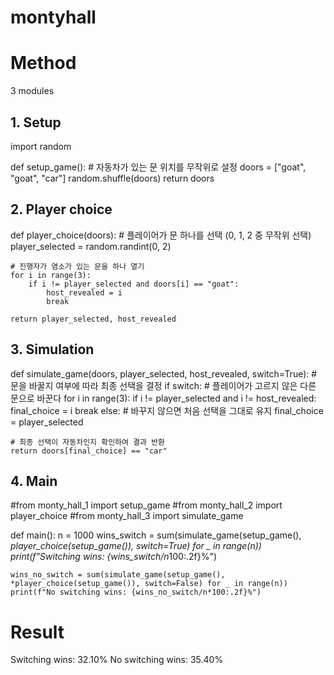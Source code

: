 # montyhall

# Method
3 modules

## 1. Setup
import random

def setup_game():
    # 자동차가 있는 문 위치를 무작위로 설정
    doors = ["goat", "goat", "car"]
    random.shuffle(doors)
    return doors

## 2. Player choice
def player_choice(doors):
    # 플레이어가 문 하나를 선택 (0, 1, 2 중 무작위 선택)
    player_selected = random.randint(0, 2)
    
    # 진행자가 염소가 있는 문을 하나 열기
    for i in range(3):
        if i != player_selected and doors[i] == "goat":
            host_revealed = i
            break
    
    return player_selected, host_revealed
## 3. Simulation
def simulate_game(doors, player_selected, host_revealed, switch=True):
    # 문을 바꿀지 여부에 따라 최종 선택을 결정
    if switch:
        # 플레이어가 고르지 않은 다른 문으로 바꾼다
        for i in range(3):
            if i != player_selected and i != host_revealed:
                final_choice = i
                break
    else:
        # 바꾸지 않으면 처음 선택을 그대로 유지
        final_choice = player_selected
    
    # 최종 선택이 자동차인지 확인하여 결과 반환
    return doors[final_choice] == "car"
## 4. Main 

#from monty_hall_1 import setup_game
#from monty_hall_2 import player_choice
#from monty_hall_3 import simulate_game
  
def main():
    n = 1000
    wins_switch = sum(simulate_game(setup_game(), *player_choice(setup_game()), switch=True) for _ in range(n))
    print(f"Switching wins: {wins_switch/n*100:.2f}%")

    wins_no_switch = sum(simulate_game(setup_game(), *player_choice(setup_game()), switch=False) for _ in range(n))
    print(f"No switching wins: {wins_no_switch/n*100:.2f}%")

# Result
Switching wins: 32.10%
No switching wins: 35.40%
